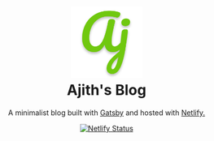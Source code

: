 <h1 align="center">
    <img alt="Ajith's Blog" title="Ajith's Blog" src="https://github.com/ajithrnayak/ajith_blog/blob/master/static/images/logo-icon.png" width="140"> </br>
    Ajith's Blog
</h1>

<p align="center">
  A minimalist blog built with <a href="https://www.gatsbyjs.org/" target="_blank">Gatsby</a> and hosted with <a href="https://www.netlify.com/" target="_blank">Netlify.</a>
</p>

<p align="center">
  <a href="https://app.netlify.com/sites/ajith-blog/deploys" target="_blank">
    <img src="https://api.netlify.com/api/v1/badges/642e2e03-58b9-4723-b712-b087aaae08ec/deploy-status" alt="Netlify Status" />
  </a>
</p>
